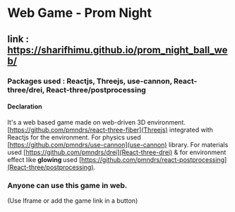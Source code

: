# Web Game - Prom Night

## link : https://sharifhimu.github.io/prom_night_ball_web/

### Packages used : Reactjs, Threejs, use-cannon, React-three/drei, React-three/postprocessing

#### Declaration
It's a web based game made on web-driven 3D environment. [https://github.com/pmndrs/react-three-fiber](Threejs) integrated with Reactjs for the environment. For physics used [https://github.com/pmndrs/use-cannon](use-cannon) library. For materials used [https://github.com/pmndrs/drei](React-three-drei) & for environment effect like <strong> glowing </strong> used [https://github.com/pmndrs/react-postprocessing](React-three/postprocessing).

### Anyone can use this game in web. 
(Use Iframe or add the game link in a button)

